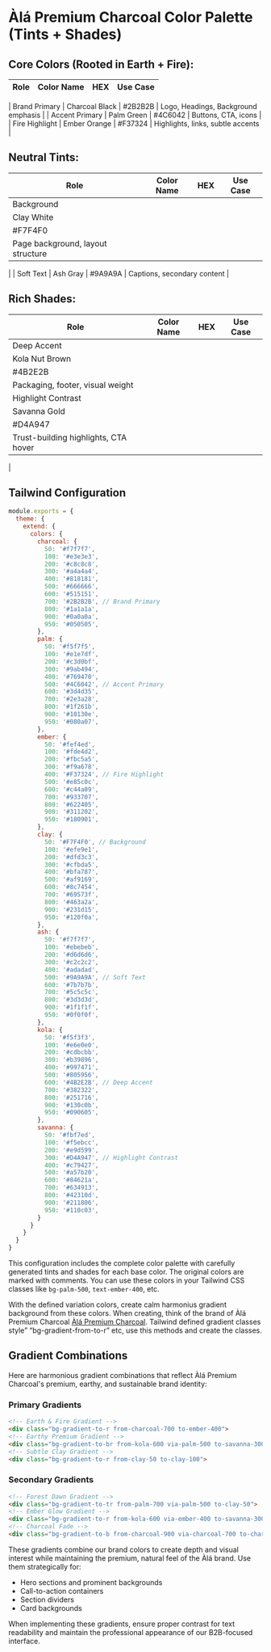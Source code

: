 # Àlá Premium Charcoal Color Palette (Tints + Shades)

## Core Colors (Rooted in Earth + Fire):

| Role | Color Name | HEX | Use Case |
| --- | --- | --- | --- |
| 
Brand Primary
 | 
Charcoal Black
 | 
#2B2B2B
 | Logo, Headings, Background emphasis |
| Accent Primary | Palm Green | #4C6042 | Buttons, CTA, icons |
| Fire Highlight
 | Ember Orange
 | #F37324
 | Highlights, links, subtle accents |

## **Neutral Tints:**

| Role | Color Name | HEX | Use Case |
| --- | --- | --- | --- |
| Background
 | Clay White
 | #F7F4F0
 | Page background, layout structure
 |
| Soft Text
 | Ash Gray
 | #9A9A9A
 | Captions, secondary content |

## **Rich Shades:**

| Role | Color Name | HEX | Use Case |
| --- | --- | --- | --- |
| Deep Accent
 | Kola Nut Brown
 | #4B2E2B
 | Packaging, footer, visual weight |
| Highlight Contrast
 | Savanna Gold
 | #D4A947
 | Trust-building highlights, CTA hover
 |

## Tailwind Configuration

```jsx
module.exports = {
  theme: {
    extend: {
      colors: {
        charcoal: {
          50: '#f7f7f7',
          100: '#e3e3e3',
          200: '#c8c8c8',
          300: '#a4a4a4',
          400: '#818181',
          500: '#666666',
          600: '#515151',
          700: '#2B2B2B', // Brand Primary
          800: '#1a1a1a',
          900: '#0a0a0a',
          950: '#050505',
        },
        palm: {
          50: '#f5f7f5',
          100: '#e1e7df',
          200: '#c3d0bf',
          300: '#9ab494',
          400: '#769470',
          500: '#4C6042', // Accent Primary
          600: '#3d4d35',
          700: '#2e3a28',
          800: '#1f261b',
          900: '#10130e',
          950: '#080a07',
        },
        ember: {
          50: '#fef4ed',
          100: '#fde4d2',
          200: '#fbc5a5',
          300: '#f9a678',
          400: '#F37324', // Fire Highlight
          500: '#e85c0c',
          600: '#c44a09',
          700: '#933707',
          800: '#622405',
          900: '#311202',
          950: '#180901',
        },
        clay: {
          50: '#F7F4F0', // Background
          100: '#efe9e1',
          200: '#dfd3c3',
          300: '#cfbda5',
          400: '#bfa787',
          500: '#af9169',
          600: '#8c7454',
          700: '#69573f',
          800: '#463a2a',
          900: '#231d15',
          950: '#120f0a',
        },
        ash: {
          50: '#f7f7f7',
          100: '#ebebeb',
          200: '#d6d6d6',
          300: '#c2c2c2',
          400: '#adadad',
          500: '#9A9A9A', // Soft Text
          600: '#7b7b7b',
          700: '#5c5c5c',
          800: '#3d3d3d',
          900: '#1f1f1f',
          950: '#0f0f0f',
        },
        kola: {
          50: '#f5f3f3',
          100: '#e6e0e0',
          200: '#cdbcbb',
          300: '#b39896',
          400: '#997471',
          500: '#805956',
          600: '#4B2E2B', // Deep Accent
          700: '#382322',
          800: '#251716',
          900: '#130c0b',
          950: '#090605',
        },
        savanna: {
          50: '#fbf7ed',
          100: '#f5ebcc',
          200: '#e9d599',
          300: '#D4A947', // Highlight Contrast
          400: '#c79427',
          500: '#a57b20',
          600: '#84621a',
          700: '#634913',
          800: '#42310d',
          900: '#211806',
          950: '#110c03',
        }
      }
    }
  }
}

```

This configuration includes the complete color palette with carefully generated tints and shades for each base color. The original colors are marked with comments. You can use these colors in your Tailwind CSS classes like `bg-palm-500`, `text-ember-400`, etc.

With the defined variation colors, create calm harmonius gradient background from these colors. When creating, think of the brand of Àlá Premium Charcoal [Àlá Premium Charcoal](https://www.notion.so/l-Premium-Charcoal-1d624dbc7a02801ebdcad206d069421f?pvs=21). Tailwind defined gradient classes style” “bg-gradient-from-to-r” etc, use this methods and create the classes.

## Gradient Combinations

Here are harmonious gradient combinations that reflect Àlá Premium Charcoal's premium, earthy, and sustainable brand identity:

### Primary Gradients

```html
<!-- Earth & Fire Gradient -->
<div class="bg-gradient-to-r from-charcoal-700 to-ember-400">
<!-- Earthy Premium Gradient -->
<div class="bg-gradient-to-br from-kola-600 via-palm-500 to-savanna-300">
<!-- Subtle Clay Gradient -->
<div class="bg-gradient-to-r from-clay-50 to-clay-100">

```

### Secondary Gradients

```html
<!-- Forest Dawn Gradient -->
<div class="bg-gradient-to-tr from-palm-700 via-palm-500 to-clay-50">
<!-- Ember Glow Gradient -->
<div class="bg-gradient-to-r from-kola-600 via-ember-400 to-savanna-300">
<!-- Charcoal Fade -->
<div class="bg-gradient-to-b from-charcoal-900 via-charcoal-700 to-charcoal-500">

```

These gradients combine our brand colors to create depth and visual interest while maintaining the premium, natural feel of the Àlá brand. Use them strategically for:

- Hero sections and prominent backgrounds
- Call-to-action containers
- Section dividers
- Card backgrounds

When implementing these gradients, ensure proper contrast for text readability and maintain the professional appearance of our B2B-focused interface.